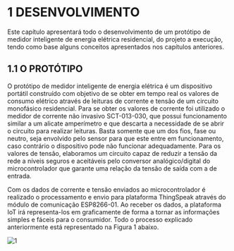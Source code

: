 # 1	DESENVOLVIMENTO

   Este capítulo apresentará todo o desenvolvimento de um protótipo de medidor inteligente de energia elétrica residencial, do projeto a execução, tendo como base alguns conceitos apresentados nos capítulos anteriores.
    
   ## 1.1	   O PROTÓTIPO
    
   O protótipo de medidor inteligente de energia elétrica é um dispositivo portátil construído com objetivo de se obter em tempo real os valores de consumo elétrico através de leituras de corrente e tensão de um circuito monofásico residencial.
Para se obter os valores de corrente foi utilizado o medidor de corrente não invasivo SCT-013-030, que possui funcionamento similar a um alicate amperímetro e que descarta a necessidade de se abrir o circuito para realizar leituras. Basta somente que um dos fios, fase ou neutro, seja envolvido pelo sensor para que este entre em funcionamento, caso contrário o dispositivo pode não funcionar adequadamente.
Para os valores de tensão, elaboramos um circuito capaz de reduzir a tensão da rede a níveis seguros e aceitáveis pelo conversor analógico/digital do microcontrolador que garante uma relação da tensão de saída com a de entrada.

   Com os dados de corrente e tensão enviados ao microcontrolador é realizado o processamento e envio para plataforma ThingSpeak através do módulo de comunicação ESP8266-01. Ao receber os dados, a plataforma IoT irá representa-los em graficamente de forma a tornar as informações simples e fáceis para o consumidor. Todo o processo explicado anteriormente está representado na Figura 1 abaixo.
     
![1](https://user-images.githubusercontent.com/40185350/41261177-ee8048f4-6db0-11e8-92cc-0d597e2a7d34.png)
    
